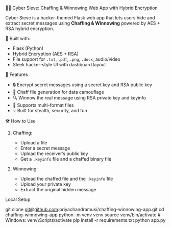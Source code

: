 🕵️‍♀️ Cyber Sieve: Chaffing & Winnowing Web App with Hybrid Encryption

Cyber Sieve is a hacker-themed Flask web app that lets users hide and extract secret messages using **Chaffing & Winnowing** powered by AES + RSA hybrid encryption.

🔐 Built with:
- Flask (Python)
- Hybrid Encryption (AES + RSA)
- File support for `.txt`, `.pdf`, `.png`, `.docx`, audio/video
- Sleek hacker-style UI with dashboard layout

🚀 Features
- 🔒 Encrypt secret messages using a secret key and RSA public key
- 🧩 Chaff file generation for data camouflage
- 🔍 Winnow the real message using RSA private key and keyinfo
- 📁 Supports multi-format files
- 💡 Built for stealth, security, and fun

🛠️ How to Use

1. Chaffing:
   - Upload a file
   - Enter a secret message
   - Upload the receiver’s public key
   - Get a `.keyinfo` file and a chaffed binary file

2. Winnowing:
   - Upload the chaffed file and the `.keyinfo` file
   - Upload your private key
   - Extract the original hidden message

Local Setup

git clone git@github.com:priyachandramuki/chaffing-winnowing-app.git
cd chaffing-winnowing-app
python -m venv venv
source venv/bin/activate   # Windows: venv\Scripts\activate
pip install -r requirements.txt
python app.py
